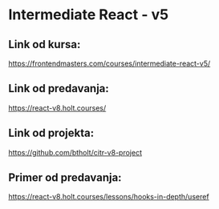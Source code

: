 # Intermediate React - v5

## Link od kursa:

https://frontendmasters.com/courses/intermediate-react-v5/

## Link od predavanja:

https://react-v8.holt.courses/

## Link od projekta:

https://github.com/btholt/citr-v8-project

## Primer od predavanja:

https://react-v8.holt.courses/lessons/hooks-in-depth/useref
